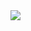 <!-- @format -->

<img src="https://miro.medium.com/v2/format:webp/1*0C6n7MRwCoqy97TgaoC5JQ.png" />
